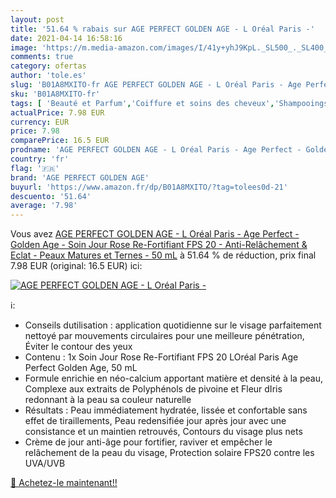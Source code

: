 ```yaml
---
layout: post
title: '51.64 % rabais sur AGE PERFECT GOLDEN AGE - L Oréal Paris -'
date: 2021-04-14 16:58:16
image: 'https://m.media-amazon.com/images/I/41y+yhJ9KpL._SL500_._SL400_.jpg'
comments: true
category: ofertas
author: 'tole.es'
slug: 'B01A8MXITO-fr AGE PERFECT GOLDEN AGE - L Oréal Paris - Age Perfect -...'
sku: 'B01A8MXITO-fr'
tags: [ 'Beauté et Parfum','Coiffure et soins des cheveux','Shampooings','Soins des cheveux','age perfect golden age', ]
actualPrice: 7.98 EUR
currency: EUR
price: 7.98
comparePrice: 16.5 EUR
prodname: 'AGE PERFECT GOLDEN AGE - L Oréal Paris - Age Perfect - Golden Age - Soin Jour Rose Re-Fortifiant FPS 20 - Anti-Relâchement & Eclat - Peaux Matures et Ternes - 50 mL'
country: 'fr'
flag: '🇫🇷'
brand: 'AGE PERFECT GOLDEN AGE'
buyurl: 'https://www.amazon.fr/dp/B01A8MXITO/?tag=tolees0d-21'
descuento: '51.64'
average: '7.98'
---
```


Vous avez [AGE PERFECT GOLDEN AGE - L Oréal Paris - Age Perfect - Golden Age - Soin Jour Rose Re-Fortifiant FPS 20 - Anti-Relâchement & Eclat - Peaux Matures et Ternes - 50 mL](https://www.amazon.fr/dp/B01A8MXITO/?tag=tolees0d-21)  à  51.64 % de réduction, prix final  7.98 EUR (original: 16.5 EUR) ici:

[![AGE PERFECT GOLDEN AGE - L Oréal Paris -](https://m.media-amazon.com/images/I/41y+yhJ9KpL._SL500_._SL400_.jpg)](https://www.amazon.fr/dp/B01A8MXITO/?tag=tolees0d-21)

ℹ️:

- Conseils dutilisation : application quotidienne sur le visage parfaitement nettoyé par mouvements circulaires pour une meilleure pénétration, Éviter le contour des yeux
- Contenu : 1x Soin Jour Rose Re-Fortifiant FPS 20 LOréal Paris Age Perfect Golden Age, 50 mL
- Formule enrichie en néo-calcium apportant matière et densité à la peau, Complexe aux extraits de Polyphénols de pivoine et Fleur dIris redonnant à la peau sa couleur naturelle
- Résultats : Peau immédiatement hydratée, lissée et confortable sans effet de tiraillements, Peau redensifiée jour après jour avec une consistance et un maintien retrouvés, Contours du visage plus nets
- Crème de jour anti-âge pour fortifier, raviver et empêcher le relâchement de la peau du visage, Protection solaire FPS20 contre les UVA/UVB

[🛒 Achetez-le maintenant!!](https://www.amazon.fr/dp/B01A8MXITO/?tag=tolees0d-21)
